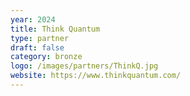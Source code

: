 ```yaml
---
year: 2024
title: Think Quantum
type: partner
draft: false
category: bronze
logo: /images/partners/ThinkQ.jpg
website: https://www.thinkquantum.com/
---
```


